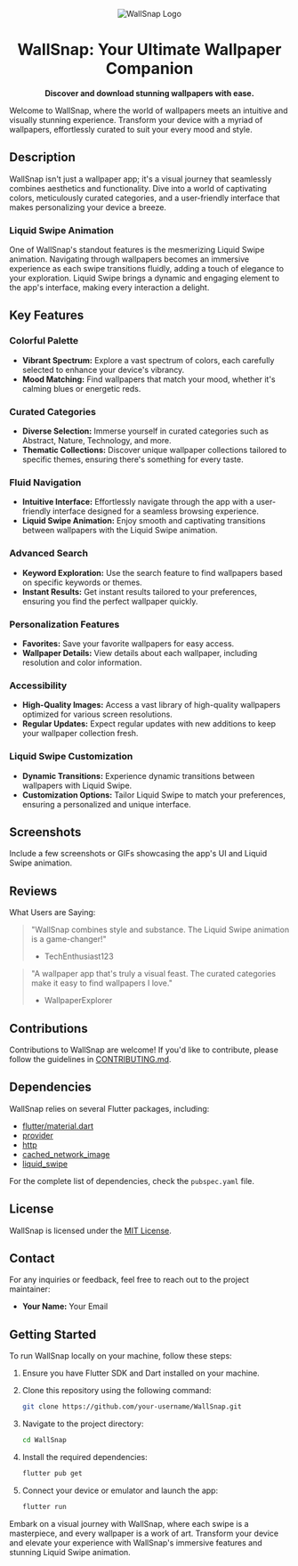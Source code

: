 <p align="center">
  <img src="https://github.com/tushal13/wallsnap/assets/113960162/2490f0f9-630a-464a-aa99-7a02aeec55e7" alt="WallSnap Logo" />
</p>

<h1 align="center">WallSnap: Your Ultimate Wallpaper Companion</h1>

<p align="center">
  <strong>Discover and download stunning wallpapers with ease.</strong>
</p>


Welcome to WallSnap, where the world of wallpapers meets an intuitive and visually stunning experience. Transform your device with a myriad of wallpapers, effortlessly curated to suit your every mood and style.

## Description

WallSnap isn't just a wallpaper app; it's a visual journey that seamlessly combines aesthetics and functionality. Dive into a world of captivating colors, meticulously curated categories, and a user-friendly interface that makes personalizing your device a breeze.

### Liquid Swipe Animation

One of WallSnap's standout features is the mesmerizing Liquid Swipe animation. Navigating through wallpapers becomes an immersive experience as each swipe transitions fluidly, adding a touch of elegance to your exploration. Liquid Swipe brings a dynamic and engaging element to the app's interface, making every interaction a delight.

## Key Features

### Colorful Palette

- **Vibrant Spectrum:** Explore a vast spectrum of colors, each carefully selected to enhance your device's vibrancy.
- **Mood Matching:** Find wallpapers that match your mood, whether it's calming blues or energetic reds.

### Curated Categories

- **Diverse Selection:** Immerse yourself in curated categories such as Abstract, Nature, Technology, and more.
- **Thematic Collections:** Discover unique wallpaper collections tailored to specific themes, ensuring there's something for every taste.

### Fluid Navigation

- **Intuitive Interface:** Effortlessly navigate through the app with a user-friendly interface designed for a seamless browsing experience.
- **Liquid Swipe Animation:** Enjoy smooth and captivating transitions between wallpapers with the Liquid Swipe animation.

### Advanced Search

- **Keyword Exploration:** Use the search feature to find wallpapers based on specific keywords or themes.
- **Instant Results:** Get instant results tailored to your preferences, ensuring you find the perfect wallpaper quickly.

### Personalization Features

- **Favorites:** Save your favorite wallpapers for easy access.
- **Wallpaper Details:** View details about each wallpaper, including resolution and color information.

### Accessibility

- **High-Quality Images:** Access a vast library of high-quality wallpapers optimized for various screen resolutions.
- **Regular Updates:** Expect regular updates with new additions to keep your wallpaper collection fresh.

### Liquid Swipe Customization

- **Dynamic Transitions:** Experience dynamic transitions between wallpapers with Liquid Swipe.
- **Customization Options:** Tailor Liquid Swipe to match your preferences, ensuring a personalized and unique interface.

## Screenshots

Include a few screenshots or GIFs showcasing the app's UI and Liquid Swipe animation.

## Reviews

What Users are Saying:

> "WallSnap combines style and substance. The Liquid Swipe animation is a game-changer!"
> - TechEnthusiast123

> "A wallpaper app that's truly a visual feast. The curated categories make it easy to find wallpapers I love."
> - WallpaperExplorer

## Contributions

Contributions to WallSnap are welcome! If you'd like to contribute, please follow the guidelines in [CONTRIBUTING.md](CONTRIBUTING.md).

## Dependencies

WallSnap relies on several Flutter packages, including:

- [flutter/material.dart](https://pub.dev/packages/flutter)
- [provider](https://pub.dev/packages/provider)
- [http](https://pub.dev/packages/http)
- [cached_network_image](https://pub.dev/packages/cached_network_image)
- [liquid_swipe](https://pub.dev/packages/liquid_swipe)

For the complete list of dependencies, check the `pubspec.yaml` file.

## License

WallSnap is licensed under the [MIT License](LICENSE).

## Contact

For any inquiries or feedback, feel free to reach out to the project maintainer:

- **Your Name:** Your Email

## Getting Started

To run WallSnap locally on your machine, follow these steps:

1. Ensure you have Flutter SDK and Dart installed on your machine.

2. Clone this repository using the following command:
   ```bash
   git clone https://github.com/your-username/WallSnap.git
   ```

3. Navigate to the project directory:
   ```bash
   cd WallSnap
   ```

4. Install the required dependencies:
   ```bash
   flutter pub get
   ```

5. Connect your device or emulator and launch the app:
   ```bash
   flutter run
   ```

Embark on a visual journey with WallSnap, where each swipe is a masterpiece, and every wallpaper is a work of art. Transform your device and elevate your experience with WallSnap's immersive features and stunning Liquid Swipe animation.
